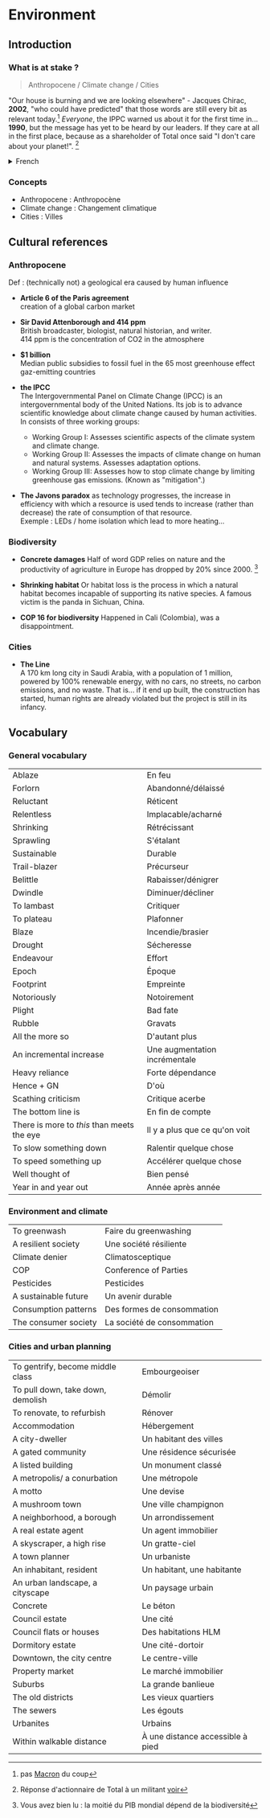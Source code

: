# Environment

## Introduction

### What is at stake ?

> Anthropocene / Climate change / Cities

"Our house is burning and we are looking elsewhere" - Jacques Chirac, **2002**, "who could have predicted" that those words are still every bit as relevant today.[^1] *Everyone*, the IPPC warned us about it for the first time in... **1990**, but the message has yet to be heard by our leaders. If they care at all in the first place, because as a shareholder of Total once said "I don't care about your planet!". [^2]
<details>
<summary>French</summary>

"Notre maison brûle et nous regardons ailleurs" - Jacques Chirac, **2002**, "qui aurait pu prédire" que ces mots seraient toujours aussi pertinents aujourd'hui. Bah *Tout le monde*, le GIEC nous a averti pour la première fois en... **1990**, mais le message n'a pas encore été entendu par nos dirigeants. S'ils s'en soucient tout court, puisque comme un actionnaire de Total l'a dit "Je m'en fous de votre planète !".

</details>

### Concepts

* Anthropocene : Anthropocène
* Climate change : Changement climatique
* Cities : Villes

## Cultural references

### Anthropocene

Def : (technically not) a geological era caused by human influence

* **Article 6 of the Paris agreement**  
creation of a global carbon market

* **Sir David Attenborough and 414 ppm**  
British broadcaster, biologist, natural historian, and writer.  
414 ppm is the concentration of CO2 in the atmosphere

* **$1 billion**  
Median public subsidies to fossil fuel in the 65 most greenhouse effect gaz-emitting countries
* **the IPCC**  
The Intergovernmental Panel on Climate Change (IPCC) is an intergovernmental body of the United Nations. Its job is to advance scientific knowledge about climate change caused by human activities. In consists of three working groups:
    * Working Group I: Assesses scientific aspects of the climate system and climate change.
    * Working Group II: Assesses the impacts of climate change on human and natural systems. Assesses adaptation options.
    * Working Group III: Assesses how to stop climate change by limiting greenhouse gas emissions. (Known as "mitigation".)

* **The Javons paradox**
as technology progresses, the increase in efficiency with which a resource is used tends to increase (rather than decrease) the rate of consumption of that resource.  
Exemple : LEDs / home isolation which lead to more heating...

### Biodiversity

* **Concrete damages**
Half of word GDP relies on nature and the productivity of agriculture in Europe has dropped by 20% since 2000. [^3]

* **Shrinking habitat**
Or habitat loss is the process in which a natural habitat becomes incapable of supporting its native species. A famous victim is the panda in Sichuan, China.

* **COP 16 for biodiversity**
Happened in Cali (Colombia), was a disappointment.

### Cities

* **The Line**  
A 170 km long city in Saudi Arabia, with a population of 1 million, powered by 100% renewable energy, with no cars, no streets, no carbon emissions, and no waste. That is... if it end up built, the construction has started, human rights are already violated but the project is still in its infancy.

## Vocabulary

### General vocabulary

|     |     |
| --- | --- |
| Ablaze | En feu |
| Forlorn | Abandonné/délaissé |
| Reluctant | Réticent |
| Relentless | Implacable/acharné |
| Shrinking | Rétrécissant |
| Sprawling | S'étalant |
| Sustainable | Durable |
| Trail-blazer | Précurseur |
| Belittle | Rabaisser/dénigrer |
| Dwindle | Diminuer/décliner |
| To lambast | Critiquer |
| To plateau | Plafonner |
| Blaze | Incendie/brasier |
| Drought | Sécheresse |
| Endeavour | Effort |
| Epoch | Époque |
| Footprint | Empreinte |
| Notoriously | Notoirement |
| Plight | Bad fate |
| Rubble | Gravats |
| All the more so | D'autant plus |
| An incremental increase | Une augmentation incrémentale |
| Heavy reliance | Forte dépendance |
| Hence + GN | D'où |
| Scathing criticism | Critique acerbe |
| The bottom line is | En fin de compte |
| There is more to *this* than meets the eye | Il y a plus que ce qu'on voit |
| To slow something down | Ralentir quelque chose |
| To speed something up | Accélérer quelque chose |
| Well thought of | Bien pensé |
| Year in and year out | Année après année |

### Environment and climate

|     |     |
| --- | --- |
| To greenwash | Faire du greenwashing |
| A resilient society | Une société résiliente |
| Climate denier | Climatosceptique |
| COP | Conference of Parties |
| Pesticides | Pesticides |
| A sustainable future | Un avenir durable |
| Consumption patterns | Des formes de consommation |
| The consumer society | La société de consommation |

### Cities and urban planning

|     |     |
| --- | --- |
| To gentrify, become middle class | Embourgeoiser |
| To pull down, take down, demolish | Démolir |
| To renovate, to refurbish | Rénover |
| Accommodation | Hébergement |
| A city-dweller | Un habitant des villes |
| A gated community | Une résidence sécurisée |
| A listed building | Un monument classé |
| A metropolis/ a conurbation | Une métropole |
| A motto | Une devise |
| A mushroom town | Une ville champignon |
| A neighborhood, a borough | Un arrondissement |
| A real estate agent | Un agent immobilier |
| A skyscraper, a high rise | Un gratte-ciel |
| A town planner | Un urbaniste |
| An inhabitant, resident | Un habitant, une habitante |
| An urban landscape, a cityscape | Un paysage urbain |
| Concrete | Le béton |
| Council estate | Une cité |
| Council flats or houses | Des habitations HLM |
| Dormitory estate | Une cité-dortoir |
| Downtown, the city centre | Le centre-ville |
| Property market | Le marché immobilier |
| Suburbs | La grande banlieue |
| The old districts | Les vieux quartiers |
| The sewers | Les égouts |
| Urbanites | Urbains |
| Within walkable distance | À une distance accessible à pied |

[^1]: pas [Macron](https://www.francetvinfo.fr/environnement/crise-climatique/qui-aurait-pu-predire-la-crise-climatique-la-petite-phrase-d-emmanuel-macron-agace-les-specialistes-du-climat_5576013.html) du coup
[^2]: Réponse d'actionnaire de Total à un militant [voir](https://www.huffingtonpost.fr/environnement/video/a-l-ag-de-total-vives-tensions-entre-actionnaires-et-militants-ecologistes_218374.html)
[^3]: Vous avez bien lu : la moitié du PIB mondial dépend de la biodiversité
